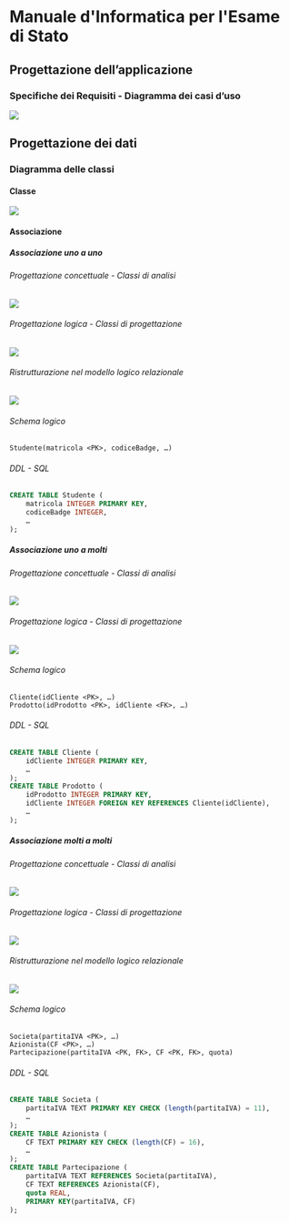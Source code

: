 # Manuale d'Informatica per l'Esame di Stato

## Progettazione dell’applicazione

### Specifiche dei Requisiti - Diagramma dei casi d’uso

<div hidden>

```plantuml
@startuml esempioUseCase

left to right direction

actor Cliente
actor "Societa di spedizioni" AS SS
actor Spedizioniere AS SP

rectangle "Sistema di vendita per corrispondenza" {
  usecase InserisciOrdine
  usecase AnnullaOrdine
  usecase VerificaStatoOrdine
  usecase RichiediCatalogo
  
  usecase SpedisciProdotto
}

Cliente -- InserisciOrdine
Cliente -- AnnullaOrdine
Cliente -- VerificaStatoOrdine
Cliente -- RichiediCatalogo

SS -- SpedisciProdotto
SP -- SpedisciProdotto
@enduml
```
</div>

![](esempioUseCase.svg)

## Progettazione dei dati

### Diagramma delle classi

#### Classe

<div hidden>

```plantuml
@startuml esempioClasse
hide circle
left to right direction

class ContoBancario {
  **numeroConto** {id}
  correntista
  saldo
  
  deposita()
  preleva()
  calcolaInteresse()
}
@enduml
```
</div>

![](esempioClasse.svg)

#### Associazione

##### Associazione uno a uno 

###### Progettazione concettuale - Classi di analisi

<div hidden>

```plantuml
@startuml esempioAss11Conc
hide circle
hide methods
hide attributes

left to right direction

class Studente
class Badge

Studente "1" -- "0..1" Badge: identificare
@enduml
```
</div>

![](esempioAss11Conc.svg)

###### Progettazione logica - Classi di progettazione

<div hidden>

```plantuml
@startuml esempioAss11Ristr1
hide circle
hide methods

left to right direction

class Studente {
    **matricola** {id}
    ...
}
class Badge {
    **codice** {id}
    ...
}

Studente "1" -- "0..1" Badge: identificare
@enduml
```
</div>

![](esempioAss11Ristr1.svg)

###### Ristrutturazione nel modello logico relazionale

<div hidden>

```plantuml
@startuml esempioAss11Ristr2
hide circle
hide methods

left to right direction

class Studente {
    **matricola** {id}
    codice
    ...
}
@enduml
```
</div>

![](esempioAss11Ristr2.svg)

###### Schema logico

```text
Studente(matricola <PK>, codiceBadge, …)
```

###### DDL - SQL

```sql
CREATE TABLE Studente (
	matricola INTEGER PRIMARY KEY,
	codiceBadge INTEGER,
	…
);
```

##### Associazione uno a molti 

###### Progettazione concettuale - Classi di analisi

<div hidden>

```plantuml
@startuml esempioAss1nConc
hide circle
hide methods
hide attributes

left to right direction

class Cliente {
  **idCliente** {id}
  ...
}
class Prodotto {
  **idProdotto** {id}
}

Cliente "0..1" -- "1..n" Prodotto: acquistare
@enduml
```
</div>

![](esempioAss1nConc.svg)

###### Progettazione logica - Classi di progettazione

<div hidden>

```plantuml
@startuml esempioAss1nRistr1
hide circle
hide methods

left to right direction

class Cliente {
  **idCliente** {id}
  ...
}
class Prodotto {
  **idProdotto** {id}
  //idCliente// {fk}
  ...
}

Cliente "0..1" -- "1..n" Prodotto: acquistare
@enduml
```
</div>

![](esempioAss1nRistr1.svg)

###### Schema logico

```text
Cliente(idCliente <PK>, …)
Prodotto(idProdotto <PK>, idCliente <FK>, …)
```

###### DDL - SQL

```sql
CREATE TABLE Cliente (
	idCliente INTEGER PRIMARY KEY,
	…
);
CREATE TABLE Prodotto (
	idProdotto INTEGER PRIMARY KEY,
	idCliente INTEGER FOREIGN KEY REFERENCES Cliente(idCliente),
	…
);
```

##### Associazione molti a molti

###### Progettazione concettuale - Classi di analisi

<div hidden>

```plantuml
@startuml esempioAssnnConc
hide circle
hide methods
hide attributes

class Societa {
  **partitaIVA** {id}
  ...
}
class Azionista {
  **CF** {id}
  ...
}
class Partecipazione {
  quota
}

Societa "1..n" - "1..n" Azionista
(Societa, Azionista) -- Partecipazione
@enduml
```
</div>

![](esempioAssnnConc.svg)

###### Progettazione logica - Classi di progettazione

<div hidden>

```plantuml
@startuml esempioAssnnRistr1
hide circle
hide methods

class Societa {
  **partitaIVA** {id}
  ...
}
class Azionista {
  **CF** {id}
  ...
}
class Partecipazione {
  //**partitaIVA**// {id, fk}
  //**CF**// {id, fk}
  quota
}

Societa "1..n" - "1..n" Azionista
(Societa, Azionista) -- Partecipazione
@enduml
```
</div>

![](esempioAssnnRistr1.svg)

###### Ristrutturazione nel modello logico relazionale

<div hidden>

```plantuml
@startuml esempioAssnnRistr2
hide circle
hide methods

left to right direction

class Societa {
  **partitaIVA** {id}
  ...
}
class Azionista {
  **CF** {id}
  ...
}
class Partecipazione {
  //**partitaIVA**// {id, fk}
  //**CF**// {id, fk}
  quota
}

Societa "1" -- "1..n" Partecipazione
Partecipazione "1..n" -- "1" Azionista
@enduml
```
</div>

![](esempioAssnnRistr2.svg)

###### Schema logico

```text
Societa(partitaIVA <PK>, …)
Azionista(CF <PK>, …)
Partecipazione(partitaIVA <PK, FK>, CF <PK, FK>, quota)
```

###### DDL - SQL

```sql
CREATE TABLE Societa (
	partitaIVA TEXT PRIMARY KEY CHECK (length(partitaIVA) = 11),
	…
);
CREATE TABLE Azionista (
	CF TEXT PRIMARY KEY CHECK (length(CF) = 16),
	…
);
CREATE TABLE Partecipazione (
	partitaIVA TEXT REFERENCES Societa(partitaIVA),
	CF TEXT REFERENCES Azionista(CF),
	quota REAL,
	PRIMARY KEY(partitaIVA, CF)
);
```
